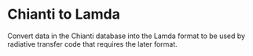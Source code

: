 # Chianti to Lamda

Convert data in the Chianti database into the Lamda format to be used by radiative transfer code that requires the later format.
